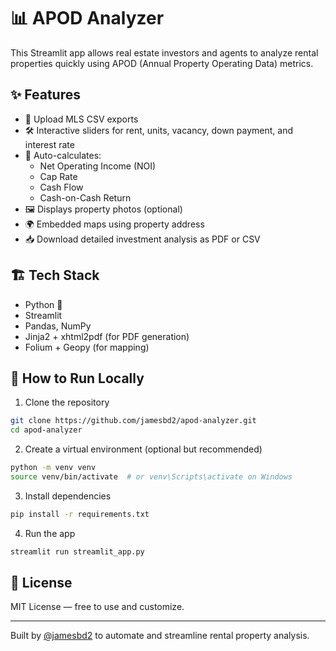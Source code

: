 
# 📊 APOD Analyzer

This Streamlit app allows real estate investors and agents to analyze rental properties quickly using APOD (Annual Property Operating Data) metrics.

## ✨ Features

- 📂 Upload MLS CSV exports
- 🛠️ Interactive sliders for rent, units, vacancy, down payment, and interest rate
- 🧮 Auto-calculates:
  - Net Operating Income (NOI)
  - Cap Rate
  - Cash Flow
  - Cash-on-Cash Return
- 🖼️ Displays property photos (optional)
- 🌍 Embedded maps using property address
- 📥 Download detailed investment analysis as PDF or CSV

## 🏗️ Tech Stack

- Python 🐍
- Streamlit
- Pandas, NumPy
- Jinja2 + xhtml2pdf (for PDF generation)
- Folium + Geopy (for mapping)

## 🚀 How to Run Locally

1. Clone the repository  
```bash
git clone https://github.com/jamesbd2/apod-analyzer.git
cd apod-analyzer
```

2. Create a virtual environment (optional but recommended)  
```bash
python -m venv venv
source venv/bin/activate  # or venv\Scripts\activate on Windows
```

3. Install dependencies  
```bash
pip install -r requirements.txt
```

4. Run the app  
```bash
streamlit run streamlit_app.py
```

## 📄 License

MIT License — free to use and customize.

---

Built by [@jamesbd2](https://github.com/jamesbd2) to automate and streamline rental property analysis.
